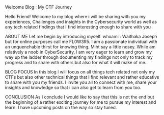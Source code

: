 
Welcome Blog : My CTF Journey

Hello Friend!
Welcome to my blog where i will be sharing with you my experiences, Challenges and insights in the Cybersecurity world as well as any tech related findings that I find interesting enough to share with you

ABOUT ME
Let me begin by introducing myself. 
whoami : Waithaka Joseph but for online purposes call me FL0W3R5.
I am a passionate individual with an unquenchable thirst for knowing thing. Miht say a little nosey. While am relatively a noob in CyberSecurity, I am very eager to learn and grow my way up the ladder through documenting my findings not only to track my progress and to share with others but also for what it will make of me.

BLOG FOCUS 
In this blog I will focus on all things tech related not only my CTFs but also other technical things that i find relevant and rather educative to share with you my friends. I invite you all to connect with me, share your insights and knowledge so that i can also get to learn from you too.

CONCLUSION
As I conclude I would like to say that this is not the end but the beginning of a rather exciting journey for me to pursue my interest and learn. I have upcoming posts on the way so stay tuned.
